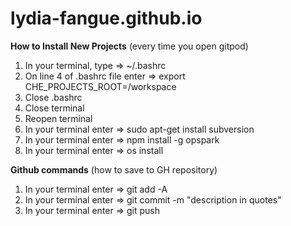 # lydia-fangue.github.io

**How to Install New Projects** (every time you open gitpod)
1) In your terminal, type => ~/.bashrc
2) On line 4 of .bashrc file enter => export CHE_PROJECTS_ROOT=/workspace
3) Close .bashrc
4) Close terminal
5) Reopen terminal
6) In your terminal enter => sudo apt-get install subversion
7) In your terminal enter => npm install -g opspark
8) In your terminal enter => os install

**Github commands** (how to save to GH repository)
1) In your terminal enter => git add -A
2) In your terminal enter => git commit -m "description in quotes"
3) In your terminal enter => git push